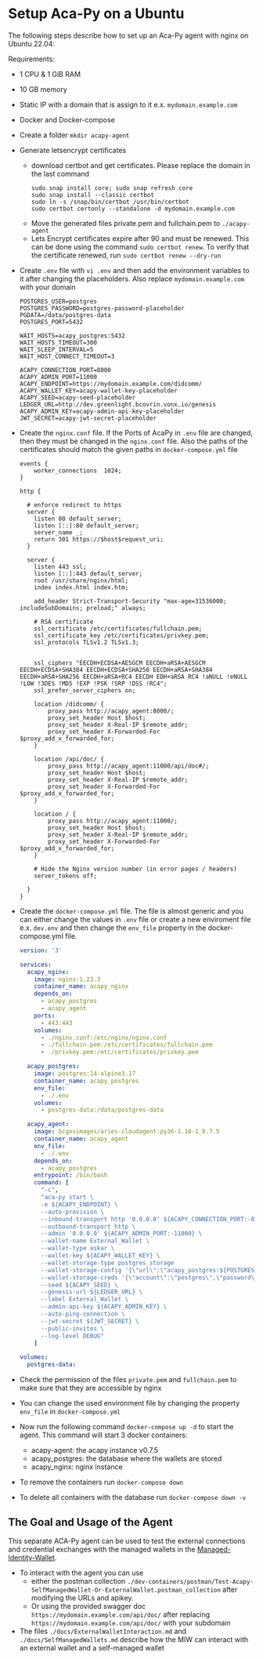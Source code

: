 # Setup Aca-Py on a Ubuntu

The following steps describe how to set up an Aca-Py agent with nginx on Ubuntu 22.04:

Requirements:
  - 1 CPU & 1 GiB RAM
  - 10 GB memory
  - Static IP with a domain that is assign to it e.x. `mydomain.example.com`
  - Docker and Docker-compose

- Create a folder `mkdir acapy-agent`
- Generate letsencrypt certificates
    - download certbot and get certificates. Please replace the domain in the last command
        ```
        sudo snap install core; sudo snap refresh core
        sudo snap install --classic certbot
        sudo ln -s /snap/bin/certbot /usr/bin/certbot
        sudo certbot certonly --standalone -d mydomain.example.com
        ```
    - Move the generated files private.pem and fullchain.pem to `./acapy-agent`
    - Lets Encrypt certificates expire after 90 and must be renewed. This can be done using the command `sudo certbot renew`. To verify that the certificate renewed, run `sudo certbot renew --dry-run`

- Create `.env` file with `vi .env` and then add the environment variables to it after changing the placeholders. Also replace `mydomain.example.com` with your domain
    ```
    POSTGRES_USER=postgres
    POSTGRES_PASSWORD=postgres-password-placeholder
    PGDATA=/data/postgres-data
    POSTGRES_PORT=5432

    WAIT_HOSTS=acapy_postgres:5432
    WAIT_HOSTS_TIMEOUT=300
    WAIT_SLEEP_INTERVAL=5
    WAIT_HOST_CONNECT_TIMEOUT=3

    ACAPY_CONNECTION_PORT=8000
    ACAPY_ADMIN_PORT=11000
    ACAPY_ENDPOINT=https://mydomain.example.com/didcomm/
    ACAPY_WALLET_KEY=acapy-wallet-key-placeholder
    ACAPY_SEED=acapy-seed-placeholder
    LEDGER_URL=http://dev.greenlight.bcovrin.vonx.io/genesis
    ACAPY_ADMIN_KEY=acapy-admin-api-key-placeholder
    JWT_SECRET=acapy-jwt-secret-placeholder
    ```

- Create the `nginx.conf` file. If the Ports of AcaPy in `.env` file are changed, then they must be changed in the `nginx.conf` file. Also the paths of the certificates should match the given paths in `docker-compose.yml` file
    ```
    events {
        worker_connections  1024;
    }

    http {

      # enforce redirect to https
      server {
        listen 80 default_server;
        listen [::]:80 default_server;
        server_name _;
        return 301 https://$host$request_uri;
      }

      server {
        listen 443 ssl;
        listen [::]:443 default_server;
        root /usr/share/nginx/html;
        index index.html index.htm;

        add_header Strict-Transport-Security "max-age=31536000; includeSubDomains; preload;" always;

        # RSA certificate
        ssl_certificate /etc/certificates/fullchain.pem;
        ssl_certificate_key /etc/certificates/privkey.pem;
        ssl_protocols TLSv1.2 TLSv1.3;


        ssl_ciphers "EECDH+ECDSA+AESGCM EECDH+aRSA+AESGCM EECDH+ECDSA+SHA384 EECDH+ECDSA+SHA256 EECDH+aRSA+SHA384 EECDH+aRSA+SHA256 EECDH+aRSA+RC4 EECDH EDH+aRSA RC4 !aNULL !eNULL !LOW !3DES !MD5 !EXP !PSK !SRP !DSS !RC4";
        ssl_prefer_server_ciphers on;

        location /didcomm/ {
            proxy_pass http://acapy_agent:8000/;
            proxy_set_header Host $host;
            proxy_set_header X-Real-IP $remote_addr;
            proxy_set_header X-Forwarded-For $proxy_add_x_forwarded_for;
        }

        location /api/doc/ {
            proxy_pass http://acapy_agent:11000/api/doc#/;
            proxy_set_header Host $host;
            proxy_set_header X-Real-IP $remote_addr;
            proxy_set_header X-Forwarded-For $proxy_add_x_forwarded_for;
        }

        location / {
            proxy_pass http://acapy_agent:11000/;
            proxy_set_header Host $host;
            proxy_set_header X-Real-IP $remote_addr;
            proxy_set_header X-Forwarded-For $proxy_add_x_forwarded_for;
        }

        # Hide the Nginx version number (in error pages / headers)
        server_tokens off;

      }
    }
    ```

- Create the `docker-compose.yml` file. The file is almost generic and you can either change the values in `.env` file or create a new enviroment file e.x. `dev.env` and then change the `env_file` property in the docker-compose.yml file. 
    ```yml
    version: '3'

    services:
      acapy_nginx:
        image: nginx:1.23.3
        container_name: acapy_nginx
        depends_on:
          - acapy_postgres
          - acapy_agent
        ports:
          - 443:443
        volumes:
          - ./nginx.conf:/etc/nginx/nginx.conf
          - ./fullchain.pem:/etc/certificates/fullchain.pem
          - ./privkey.pem:/etc/certificates/privkey.pem

      acapy_postgres:
        image: postgres:14-alpine3.17
        container_name: acapy_postgres
        env_file:
          - ./.env
        volumes:
          - postgres-data:/data/postgres-data

      acapy_agent:
        image: bcgovimages/aries-cloudagent:py36-1.16-1_0.7.5
        container_name: acapy_agent
        env_file:
          - ./.env
        depends_on:
          - acapy_postgres
        entrypoint: /bin/bash
        command: [
          "-c",
          "aca-py start \
          -e ${ACAPY_ENDPOINT} \
          --auto-provision \
          --inbound-transport http '0.0.0.0' ${ACAPY_CONNECTION_PORT:-8000} \
          --outbound-transport http \
          --admin '0.0.0.0' ${ACAPY_ADMIN_PORT:-11000} \
          --wallet-name External_Wallet \
          --wallet-type askar \
          --wallet-key ${ACAPY_WALLET_KEY} \
          --wallet-storage-type postgres_storage
          --wallet-storage-config '{\"url\":\"acapy_postgres:${POSTGRES_PORT:-5432}\",\"max_connections\":5}'
          --wallet-storage-creds '{\"account\":\"postgres\",\"password\":\"${POSTGRES_PASSWORD}\",\"admin_account\":\"postgres\",\"admin_password\":\"${POSTGRES_PASSWORD}\"}'
          --seed ${ACAPY_SEED} \
          --genesis-url ${LEDGER_URL} \
          --label External_Wallet \
          --admin-api-key ${ACAPY_ADMIN_KEY} \
          --auto-ping-connection \
          --jwt-secret ${JWT_SECRET} \
          --public-invites \
          --log-level DEBUG"
        ]

    volumes:
      postgres-data:
    ```
- Check the permission of the files `private.pem` and `fullchain.pem` to make sure that they are accessible by nginx
- You can change the used environment file by changing the property `env_file` in `docker-compose.yml`
- Now run the following command `docker-compose up -d` to start the agent. This command will start 3 docker containers:

    * acapy-agent: the acapy instance v0.7.5
    * acapy_postgres: the database where the wallets are stored
    * acapy_nginx: nginx instance

- To remove the containers run `docker-compose down`
- To delete all containers with the database run `docker-compose down -v`

## The Goal and Usage of the Agent
This separate ACA-Py agent can be used to test the external connections and credential exchanges with the managed wallets in the [Managed-Identity-Wallet](https://github.com/eclipse-tractusx/managed-identity-wallets). 
- To interact with the agent you can use
  * either the postman collection `./dev-containers/postman/Test-Acapy-SelfManagedWallet-Or-ExternalWallet.postman_collection` after modifying the URLs and apikey.
  * Or using the provided swagger doc `https://mydomain.example.com/api/doc/` after replacing `https://mydomain.example.com/api/doc/` with your subdomain
- The files `./docs/ExternalWalletInteraction.md` and `./docs/SelfManagedWallets.md` describe how the MIW can interact with an external wallet and a self-managed wallet
